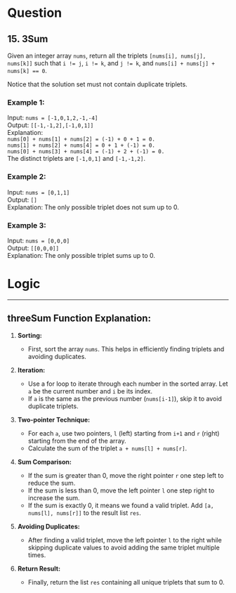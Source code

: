 # Question
## 15. 3Sum

Given an integer array `nums`, return all the triplets `[nums[i], nums[j], nums[k]]` such that `i != j`, `i != k`, and `j != k`, and `nums[i] + nums[j] + nums[k] == 0`.

Notice that the solution set must not contain duplicate triplets.

### Example 1:

Input: `nums = [-1,0,1,2,-1,-4]`  
Output: `[[-1,-1,2],[-1,0,1]]`  
Explanation:  
`nums[0] + nums[1] + nums[2] = (-1) + 0 + 1 = 0.`  
`nums[1] + nums[2] + nums[4] = 0 + 1 + (-1) = 0.`  
`nums[0] + nums[3] + nums[4] = (-1) + 2 + (-1) = 0.`  
The distinct triplets are `[-1,0,1]` and `[-1,-1,2]`.

### Example 2:

Input: `nums = [0,1,1]`  
Output: `[]`  
Explanation: The only possible triplet does not sum up to 0.

### Example 3:

Input: `nums = [0,0,0]`  
Output: `[[0,0,0]]`  
Explanation: The only possible triplet sums up to 0.

# Logic
---

## threeSum Function Explanation:

1. **Sorting:**
   - First, sort the array `nums`. This helps in efficiently finding triplets and avoiding duplicates.

2. **Iteration:**
   - Use a for loop to iterate through each number in the sorted array. Let `a` be the current number and `i` be its index.
   - If `a` is the same as the previous number (`nums[i-1]`), skip it to avoid duplicate triplets.

3. **Two-pointer Technique:**
   - For each `a`, use two pointers, `l` (left) starting from `i+1` and `r` (right) starting from the end of the array.
   - Calculate the sum of the triplet `a + nums[l] + nums[r]`.

4. **Sum Comparison:**
   - If the sum is greater than 0, move the right pointer `r` one step left to reduce the sum.
   - If the sum is less than 0, move the left pointer `l` one step right to increase the sum.
   - If the sum is exactly 0, it means we found a valid triplet. Add `[a, nums[l], nums[r]]` to the result list `res`.

5. **Avoiding Duplicates:**
   - After finding a valid triplet, move the left pointer `l` to the right while skipping duplicate values to avoid adding the same triplet multiple times.

6. **Return Result:**
   - Finally, return the list `res` containing all unique triplets that sum to 0.